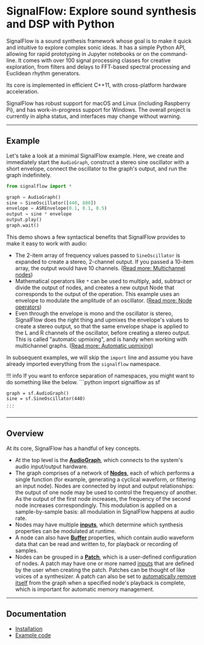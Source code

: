 # SignalFlow: Explore sound synthesis and DSP with Python

SignalFlow is a sound synthesis framework whose goal is to make it quick and intuitive to explore complex sonic ideas. It has a simple Python API, allowing for rapid prototyping in Jupyter notebooks or on the command-line. It comes with over 100 signal processing classes for creative exploration, from filters and delays to FFT-based spectral processing and Euclidean rhythm generators.

Its core is implemented in efficient C++11, with cross-platform hardware acceleration.  

SignalFlow has robust support for macOS and Linux (including Raspberry Pi), and has work-in-progress support for Windows. The overall project is currently in alpha status, and interfaces may change without warning.

---

## Example

Let's take a look at a minimal SignalFlow example. Here, we create and immediately start the `AudioGraph`, construct a stereo sine oscillator with a short envelope, connect the oscillator to the graph's output, and run the graph indefinitely.

```python
from signalflow import *

graph = AudioGraph()
sine = SineOscillator([440, 880])
envelope = ASREnvelope(0.1, 0.1, 0.5)
output = sine * envelope
output.play()
graph.wait()
```

This demo shows a few syntactical benefits that SignalFlow provides to make it easy to work with audio:

 - The 2-item array of frequency values passed to `SineOscillator` is expanded to create a stereo, 2-channel output. If you passed a 10-item array, the output would have 10 channels. ([Read more: Multichannel nodes](node/multichannel.md))
 - Mathematical operators like `*` can be used to multiply, add, subtract or divide the output of nodes, and creates a new output Node that corresponds to the output of the operation. This example uses an envelope to modulate the amplitude of an oscillator. ([Read more: Node operators](node/operators.md))
 - Even through the envelope is mono and the oscillator is stereo, SignalFlow does the right thing and upmixes the envelope's values to create a stereo output, so that the same envelope shape is applied to the L and R channels of the oscillator, before creating a stereo output. This is called "automatic upmixing", and is handy when working with multichannel graphs. ([Read more: Automatic upmixing](node/multichannel.md#automatic-upmixing))

In subsequent examples, we will skip the `import` line and assume you have already imported everything from the `signalflow` namespace.

!!! info
    If you want to enforce separation of namespaces, you might want to do something like the below.
    ```python
    import signalflow as sf

    graph = sf.AudioGraph()
    sine = sf.SineOscillator(440)
    ...
    ```

---

## Overview

At its core, SignalFlow has a handful of key concepts.

- At the top level is the **[AudioGraph](graph/index.md)**, which connects to the system's audio input/output hardware.
- The graph comprises of a network of **[Nodes](node/index.md)**, each of which performs a single function (for example, generating a cyclical waveform, or filtering an input node). Nodes are connected by input and output relationships: the output of one node may be used to control the frequency of another. As the output of the first node increases, the frequency of the second node increases correspondingly. This modulation is applied on a sample-by-sample basis: all modulation in SignalFlow happens at audio rate.
- Nodes may have multiple **[inputs](node/inputs.md)**, which determine which synthesis properties can be modulated at runtime.
- A node can also have **[Buffer](buffer/index.md)** properties, which contain audio waveform data that can be read and written to, for playback or recording of samples. 
- Nodes can be grouped in a **[Patch](patch/index.md)**, which is a user-defined configuration of nodes. A patch may have one or more named [inputs](patch/inputs.md) that are defined by the user when creating the patch. Patches can be thought of like voices of a synthesizer. A patch can also be set to [automatically remove itself](patch/auto-free.md) from the graph when a specified node's playback is complete, which is important for automatic memory management.

---

## Documentation

- [Installation](getting-started.md)
- [Example code](http://github.com/ideoforms/signalflow/tree/master/examples)
